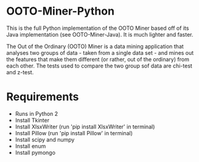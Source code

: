# OOTO-Miner-Python
This is the full Python implementation of the OOTO Miner based off of its Java implementation (see OOTO-Miner-Java). It is much lighter and faster.

The Out of the Ordinary (OOTO) Miner is a data mining application that analyses two groups of data - taken from a single data set - and mines out the features that make them different (or rather, out of the ordinary) from each other. The tests used to compare the two group sof data are chi-test and z-test. 

# Requirements
- Runs in Python 2
- Install Tkinter
- Install XlsxWriter (run 'pip install XlsxWriter' in terminal)
- Install Pillow (run 'pip install Pillow' in terminal)
- Install scipy and numpy
- Install enum
- Install pymongo
